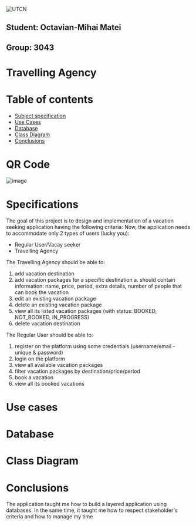 ![UTCN](https://doctorat.utcluj.ro/images/utcn-logo.png)
## Student: Octavian-Mihai Matei
## Group: 3043

<div style="page-break-after: always;"></div>

# Travelling Agency

# Table of contents

* [Subject specification](#specifications)
* [Use Cases](#use-cases)
* [Database](#database)
* [Class Diagram](#class-diagram)
* [Conclusions](#conclusions)

# QR Code
![image](https://user-images.githubusercontent.com/28965189/158731091-0f0df726-d393-4eed-9199-99e95e1b9d1b.png)

# Specifications

The goal of this project is to design and implementation of a vacation seeking application having the following criteria:
Now, the application needs to accommodate only 2 types of users (lucky you):
* Regular User/Vacay seeker
* Travelling Agency

The Travelling Agency should be able to:

1. add vacation destination
2. add vacation packages for a specific destination
a. should contain information: name, price, period, extra details, number
of people that can book the vacation
3. edit an existing vacation package
4. delete an existing vacation package
5. view all its listed vacation packages (with status: BOOKED, NOT_BOOKED,
IN_PROGRESS)
6. delete vacation destination

The Regular User should be able to:

1. register on the platform using some credentials (username/email - unique &
password)
2. login on the platform
3. view all available vacation packages
4. filter vacation packages by destination/price/period
5. book a vacation
6. view all its booked vacations

# Use cases

# Database

# Class Diagram

# Conclusions

The application taught me how to build a layered application using databases. In the same time, it taught me how to respect stakeholder's criteria and how to manage my time
